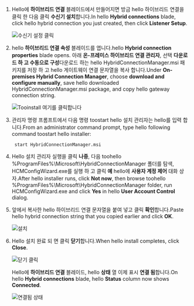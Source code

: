 
1. <span data-ttu-id="c40f9-101">Hello에 **하이브리드 연결** 블레이드에서 만들어지면 방금 hello 하이브리드 연결을 클릭 한 다음 클릭 **수신기 설치**합니다.</span><span class="sxs-lookup"><span data-stu-id="c40f9-101">In hello **Hybrid connections** blade, click hello hybrid connection you just created, then click **Listener Setup**.</span></span>
   
    ![수신기 설정 클릭](./media/app-service-hybrid-connections-manager-install/D04ClickListenerSetup.png)
2. <span data-ttu-id="c40f9-103">hello **하이브리드 연결 속성** 블레이드를 엽니다.</span><span class="sxs-lookup"><span data-stu-id="c40f9-103">hello **Hybrid connection properties** blade opens.</span></span> <span data-ttu-id="c40f9-104">아래 **온-프레미스 하이브리드 연결 관리자**, 선택 **다운로드 하 고 수동으로 구성**다운로드 하는 hello HybridConnectionManager.msi 패키지를 저장 하 고 hello 게이트웨이 연결 문자열을 복사 합니다.</span><span class="sxs-lookup"><span data-stu-id="c40f9-104">Under **On-premises Hybrid Connection Manager**, choose **download and configure manually**, save hello downloaded HybridConnectionManager.msi package, and copy hello gateway connection string.</span></span>
   
    ![Tooinstall 여기를 클릭합니다](./media/app-service-hybrid-connections-manager-install/D05ClickToInstallHCM.png)
3. <span data-ttu-id="c40f9-106">관리자 명령 프롬프트에서 다음 명령 toostart hello 설치 관리자는 hello를 입력 합니다.</span><span class="sxs-lookup"><span data-stu-id="c40f9-106">From an administrator command prompt, type hello following command toostart hello installer:</span></span>
   
        start HybridConnectionManager.msi
4. <span data-ttu-id="c40f9-107">Hello 설치 관리자 실행을 클릭 **나중**, 다음 toohello %ProgramFiles%\Microsoft\HybridConnectionManager 폴더를 탐색, HCMConfigWizard.exe를 실행 하 고 클릭 **예** hello에 **사용자 계정 제어** 대화 상자.</span><span class="sxs-lookup"><span data-stu-id="c40f9-107">After hello installer runs, click **Not now**, then browse toohello %ProgramFiles%\Microsoft\HybridConnectionManager folder, run HCMConfigWizard.exe and click **Yes** in hello **User Account Control** dialog.</span></span>
5. <span data-ttu-id="c40f9-108">앞에서 복사한 hello 하이브리드 연결 문자열을 붙여 넣고 클릭 **확인**합니다.</span><span class="sxs-lookup"><span data-stu-id="c40f9-108">Paste hello hybrid connection string that you copied earlier and click **OK**.</span></span> 
   
    ![설치](./media/app-service-hybrid-connections-manager-install/D08aHCMInstallManual.png)
6. <span data-ttu-id="c40f9-110">Hello 설치 완료 되 면 클릭 **닫기**합니다.</span><span class="sxs-lookup"><span data-stu-id="c40f9-110">When hello install completes, click **Close**.</span></span>
   
    ![닫기 클릭](./media/app-service-hybrid-connections-manager-install/D09HCMInstallComplete.png)
   
    <span data-ttu-id="c40f9-112">Hello에 **하이브리드 연결** 블레이드, hello **상태** 열 이제 표시 **연결 됨**합니다.</span><span class="sxs-lookup"><span data-stu-id="c40f9-112">On hello **Hybrid connections** blade, hello **Status** column now shows **Connected**.</span></span> 
   
    ![연결됨 상태](./media/app-service-hybrid-connections-manager-install/D10HCStatusConnected.png)

